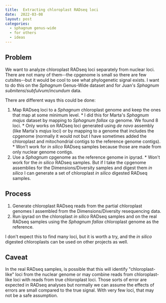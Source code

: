 ```yaml
---
title:  Extracting chloroplast RADseq loci
date:  2022-03-08
layout: post
categories:
  - sphagnum genus-wide
  - for others
  - ideas
---
```

## Problem

We want to analyze chloroplast RADseq loci separately from nuclear loci. There are not many of them--the cpgenome is small so there are few cutsites--but it would be cool to see what phylogenetic signal exists. I want to do this on the _Sphagnum_ Genus-Wide dataset and for Juan's _Sphagnum subnitens_/_subfulvum_/_incundum_ data.

There are different ways this could be done:

  1. Map RADseq loci to a _Sphagnum_ chloroplast genome and keep the ones that map at some minimum level.
    * I did this for Marta's _Sphagnum majus_ dataset by mapping to _Sphagnum fallax_ cp genome. We found 8 loci.
    * Only works on RADseq loci generated using _de novo_ assembly (like Marta's _majus_ loci) or by mapping to a genome that includes the cpgenome (normally it would not but I have sometimes added the chloroplast and mitochondrial contigs to the reference genome contigs).
    * Won't work for _in silico_ RADseq samples because those are made from only nuclear genome contigs.
  1. Use a _Sphagnum_ cpgenome as the reference genome in ipyrad.
    * Won't work for the _in silico_ RADseq samples. But if I take the cpgenome assemblies for the Dimensions/Diversity samples and digest them _in silico_ I can generate a set of chloroplast _in silico_ digested RADseq samples.

## Process

  1. Generate chloroplast RADseq reads from the partial chloroplast genomes I assembled from the Dimensions/Diversity resequencing data.
  2. Run ipyrad on the chloroplast _in silico_ RADseq samples and on the real RADseq samples using the _Sphagnum fallax_ chloroplast genome as the reference.

I don't expect this to find many loci, but it is worth a try, and the _in silico_ digested chloroplasts can be used on other projects as well.

## Caveat

In the real RADseq samples, is possible that this will identify "chloroplast-like" loci from the nuclear genome or may combine reads from chloroplast-like loci with reads from true chloroplast loci. Those sorts of error are expected in RADseq analyses but normally we can assume the effects of errors are small compared to the true signal. With very few loci, that may not be a safe assumption.
